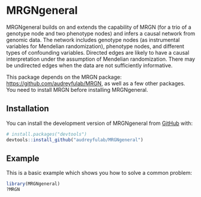 
<!-- README.md is generated from README.Rmd. Please edit that file -->

# MRGNgeneral

MRGNgeneral builds on and extends the capability of MRGN (for a trio of
a genotype node and two phenotype nodes) and infers a causal network
from genomic data. The network includes genotype nodes (as instrumental
variables for Mendelian randomization), phenotype nodes, and different
types of confounding variables. Directed edges are likely to have a
causal interpretation under the assumption of Mendelian randomization.
There may be undirected edges when the data are not sufficiently
informative.

This package depends on the MRGN package:
<https://github.com/audreyfulab/MRGN>, as well as a few other packages.
You need to install MRGN before installing MRGNgeneral.

## Installation

You can install the development version of MRGNgeneral from
[GitHub](https://github.com/) with:

``` r
# install.packages("devtools")
devtools::install_github("audreyfulab/MRGNgeneral")
```

## Example

This is a basic example which shows you how to solve a common problem:

``` r
library(MRGNgeneral)
?MRGN
```

<!-- What is special about using `README.Rmd` instead of just `README.md`? You can include R chunks like so: -->

<!-- You'll still need to render `README.Rmd` regularly, to keep `README.md` up-to-date. `devtools::build_readme()` is handy for this. You could also use GitHub Actions to re-render `README.Rmd` every time you push. An example workflow can be found here: <https://github.com/r-lib/actions/tree/v1/examples>. -->
